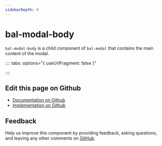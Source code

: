 ```yaml
---
sidebarDepth: 0
---
```



# bal-modal-body

`bal-modal-body` is a child component of `bal-modal` that contains the main content of the modal.





:::: tabs :options="{ useUrlFragment: false }"


::::

## Edit this page on Github

* [Documentation on Github](https://github.com/baloise/design-system/blob/master/docs/src/components/components/bal-modal-body.md)
* [Implementation on Github](https://github.com/baloise/design-system/blob/master/packages/components/src/components/bal-modal-body)

## Feedback

Help us improve this component by providing feedback, asking questions, and leaving any other comments on [GitHub](https://github.com/baloise/design-system/issues/new).

